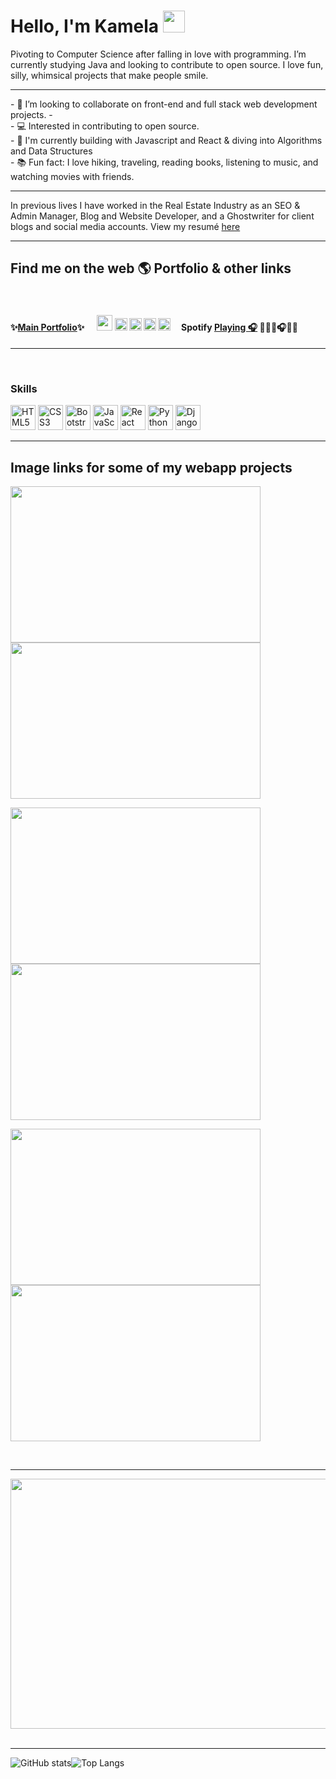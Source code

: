 <!-- 
<img src="https://user-images.githubusercontent.com/24884380/211737508-6e01c5d1-da01-4d04-b622-7dd49e7e34ea.gif" width="800" height="300" />

<img src="https://github.com/KJWilliamson/kjwilliamson/assets/24884380/34880d75-44c7-4e7a-a3b0-725d589c5862" width="1000" height="400" />
-->



<h1>Hello, I'm Kamela <img src="https://user-images.githubusercontent.com/24884380/190024340-ed537b96-a875-46a3-af98-7e0bb44da6ed.gif" width="35" height"35" /></h1>

Pivoting to Computer Science after falling in love with programming. I’m currently studying Java and looking to contribute to open source. I love fun, silly, whimsical projects that make people smile.
<br>
<hr>
- 👥 I’m looking to collaborate on front-end and full stack web development projects.
- <br >
- 💻 Interested in contributing to open source.
<br>
- 🌟 I'm currently building with Javascript and React & diving into Algorithms and Data Structures
<!-- - and building with into React, Node, MongoDB and Express -->
<br>
- 📚 Fun fact: I love hiking, traveling, reading books, listening to music, and watching movies with friends.
<hr>
 In previous lives I have worked in the Real Estate Industry as an SEO & Admin Manager, Blog and Website Developer, and a Ghostwriter for client blogs and social media accounts. View my resumé <a href="https://kamelawilliamson.netlify.app/about.html">here</a>

<hr>
<h2>Find me on the web 🌎 Portfolio & other links</h2>
<br>
 <h4>✨<a href="https://kamelawilliamson.netlify.app/index.html">Main Portfolio</a>✨ &nbsp;&nbsp;&nbsp;&nbsp;
 <a href="https://twitter.com/codeandkombucha"><img src="https://user-images.githubusercontent.com/24884380/190008230-9c5ca93a-edd1-4b5d-b365-d518f6d3e252.png" width="25" height="25" /></a> <a href="https://www.linkedin.com/in/kamela-williamson-9903b55/"><img src="https://user-images.githubusercontent.com/24884380/190009141-db475fec-5f92-48e9-8396-a2e4ae520f0b.png" width="20" height="20" /></a> <a href="https://codepen.io/Kamelaw"><img src="https://user-images.githubusercontent.com/24884380/190009492-cf9501a6-3019-4c8b-b8bb-728d566bdafa.png" width="20" height="20" /></a> <a href="https://linktr.ee/kamelaw"><img src="https://user-images.githubusercontent.com/24884380/190010428-32542fe9-c9ce-4451-9f7d-e81b25253e7e.png" width="20" height="20" /></a> <a href="https://www.polywork.com/kamelaw?preview_profile=true"><img src="https://user-images.githubusercontent.com/24884380/190011120-f8a4058b-a01f-4e9d-870b-214914eaf2de.png" width="20" height="20" /></a>
&nbsp;&nbsp;&nbsp;    Spotify <a href="https://open.spotify.com/playlist/5h3h27w6WJaKwmP74KT25V?si=ca272d0c2f4141d7">Playing 🎧</a> 🎸🎤🎹🎧👩‍🎤</h4>

<hr>
<br>

<!--
*****COMMENTED OUT****
<h3>100Devs</h3>
September 2022 - present
<br>
Learning the Javascript Stack and building semantically structured full-stack web applications while applying agile methodologies like "SCRUM" for project management.

<hr>

<h3>🦊 FrontEnd Foxes workshop</h3>
January - February 2022 
<br>
Built a basic portfolio using HTML, CSS, Javascript, and Vue. 
<hr>

<h3>IBM Software Engineer Path Certificate</h3>
July - November 2021 
<br>
Intro to Python, Java, and contributed to a job board built with Flask(Pluralsight starter code) 
<hr>

<h3>🎓Kenzie Academy</h3>
April 2021 - April 2022 
<br>
Fullstack Web Development Certificate 
<br>
A few examples: 
<br>

One solo project & three group projects from Bootcamp:
<br>
<br>

<img src="https://user-images.githubusercontent.com/24884380/188702375-612b60e1-b820-4cf8-b116-a07fb37d0a9d.jpg" width="400" height="200"/><img src="https://user-images.githubusercontent.com/24884380/188702404-08d43b83-455d-4b66-88be-a9c1445dba59.jpeg" width="400" height="200"/>
<br>
<img src="https://user-images.githubusercontent.com/24884380/188702412-592344ae-8333-4ed6-960b-b74ec6517c9e.jpeg" width="400" height="200"/><img src="https://user-images.githubusercontent.com/24884380/188702426-7ac217e5-7d20-4665-8ddb-aaa147335fa8.jpeg" width="400" height="200"/>

***COMMENTED OUT***
-->



<h3>Skills</h3> 

<p align="left">
 <a href="https://developer.mozilla.org/en-US/docs/Glossary/HTML5" target="_blank" rel="noreferrer"><img src="https://raw.githubusercontent.com/danielcranney/readme-generator/main/public/icons/skills/html5-colored.svg" width="40" height="40" alt="HTML5" /></a>
 <a href="https://www.w3.org/TR/CSS/#css" target="_blank" rel="noreferrer"><img src="https://raw.githubusercontent.com/danielcranney/readme-generator/main/public/icons/skills/css3-colored.svg" width="40" height="40" alt="CSS3" /></a>
 <a href="https://getbootstrap.com/" target="_blank" rel="noreferrer"><img src="https://raw.githubusercontent.com/danielcranney/readme-generator/main/public/icons/skills/bootstrap-colored.svg" width="40" height="40" alt="Bootstrap" /></a>
<a href="https://developer.mozilla.org/en-US/docs/Web/JavaScript" target="_blank" rel="noreferrer"><img src="https://raw.githubusercontent.com/danielcranney/readme-generator/main/public/icons/skills/javascript-colored.svg" width="40" height="40" alt="JavaScript" /></a>
 <a href="https://reactjs.org/" target="_blank" rel="noreferrer"><img src="https://raw.githubusercontent.com/danielcranney/readme-generator/main/public/icons/skills/react-colored.svg" width="40" height="40" alt="React" /></a>
<a href="https://www.python.org/" target="_blank" rel="noreferrer"><img src="https://raw.githubusercontent.com/danielcranney/readme-generator/main/public/icons/skills/python-colored.svg" width="40" height="40" alt="Python" /></a>
 <a href="https://www.djangoproject.com/" target="_blank" rel="noreferrer"><img src="https://raw.githubusercontent.com/danielcranney/readme-generator/main/public/icons/skills/django-colored.svg" width="40" height="40" alt="Django" /></a>
 
<!-- <a href="https://nodejs.org/en/" target="_blank" rel="noreferrer"><img src="https://raw.githubusercontent.com/danielcranney/readme-generator/main/public/icons/skills/nodejs-colored.svg" width="36" height="36" alt="NodeJS" /></a> -->
<!-- <a href="https://expressjs.com/" target="_blank" rel="noreferrer"><img src="https://raw.githubusercontent.com/danielcranney/readme-generator/main/public/icons/skills/express-colored.svg" width="36" height="36" alt="Express" /></a> -->
<!-- <a href="https://www.mongodb.com/" target="_blank" rel="noreferrer"><img src="https://raw.githubusercontent.com/danielcranney/readme-generator/main/public/icons/skills/mongodb-colored.svg" width="36" height="36" alt="MongoDB" /></a> -->
<!-- <a href="https://www.postgresql.org/" target="_blank" rel="noreferrer"><img src="https://raw.githubusercontent.com/danielcranney/readme-generator/main/public/icons/skills/postgresql-colored.svg" width="36" height="36" alt="PostgreSQL" /></a> -->
</p>




<!-- <p>
<img alt="HTML5" src="https://img.shields.io/badge/html5-c3d898.svg?style=for-the-badge&logo=html5&logoColor=white"/>
    
<img alt="CSS3" src="https://img.shields.io/badge/css3-ff85ca.svg?style=for-the-badge&logo=css3&logoColor=white"/>
    
<img alt="JavaScript" src="https://img.shields.io/badge/javascript-ba007a.svg?style=for-the-badge&logo=javascript&logoColor=white"/>
    
<img alt="Bootstrap" src="https://img.shields.io/badge/bootstrap-6634ff.svg?style=for-the-badge&logo=bootstrap&logoColor=white"/>

<img alt="Git" src="https://img.shields.io/badge/git-c3d898.svg?style=for-the-badge&logo=git&logoColor=white"/>
    
<img alt="GitHub" src="https://img.shields.io/badge/github-ff85ca.svg?style=for-the-badge&logo=github&logoColor=white"/>

<img alt="Markdown" src="https://img.shields.io/badge/markdown-ba007a.svg?style=for-the-badge&logo=markdown&logoColor=white"/>

<img alt="Python" src="https://img.shields.io/badge/python-6634ff.svg?style=for-the-badge&logo=python&logoColor=white"/>

<img alt="Django" src="https://img.shields.io/badge/django-c3d898.svg?style=for-the-badge&logo=django&logoColor=white"/>

<img alt="Canva" src="https://img.shields.io/badge/Canva-ff85ca.svg?style=for-the-badge&logo=Canva&logoColor=white"/>

<img alt="VSCode" src="https://img.shields.io/badge/VisualStudioCode-ba007a.svg?style=for-the-badge&logo=visual-studio-code&logoColor=white"/>

<img alt="Netlify" src="https://img.shields.io/badge/netlify-6634ff.svg?style=for-the-badge&logo=netlify&logoColor=white"/>

<img alt="Postman" src="https://img.shields.io/badge/Postman-c3d898?style=for-the-badge&logo=postman&logoColor=white" />

<img alt="React" src="https://img.shields.io/badge/react-ff85ca.svg?style=for-the-badge&logo=react&logoColor=white"/>

<img alt="Figma" src="https://img.shields.io/badge/figma-ba007a.svg?style=for-the-badge&logo=figma&logoColor=white"/>

<img alt="Ruby" src="https://img.shields.io/badge/ruby-6634ff.svg?style=for-the-badge&logo=ruby&logoColor=white"/>
 
<img alt="MongoDB" src ="https://img.shields.io/badge/MongoDB-c3d898.svg?style=for-the-badge&logo=mongodb&logoColor=white"/>
 
<img alt="NodeJS" src="https://img.shields.io/badge/node.js-ff85ca.svg?style=for-the-badge&logo=node-dot-js&logoColor=white"/>

</p> -->

<!--
******COMMENTED OUT*****

<img alt="Redux" src="https://img.shields.io/badge/redux-678F53.svg?style=for-the-badge&logo=redux&logoColor=white"/>

<img alt="Express.js" src="https://img.shields.io/badge/express.js-678F53.svg?style=for-the-badge&logo=express&logoColor=white"/>
    
<img alt="Postgres" src ="https://img.shields.io/badge/postgres-678F53.svg?style=for-the-badge&logo=postgresql&logoColor=white"/>
    
<img alt="SQLite" src ="https://img.shields.io/badge/sqlite-678F53.svg?style=for-the-badge&logo=sqlite&logoColor=white"/>


*******COMMENTED OUT*******
-->


<!-- <hr>

<h3>One solo project & three group projects from Bootcamp: </h3>
<br>
<br>

<a href="https://github.com/KJWilliamson/twitter-django-clone"><img src="https://user-images.githubusercontent.com/24884380/188702375-612b60e1-b820-4cf8-b116-a07fb37d0a9d.jpg" width="200" height="200"/></a><img src="https://user-images.githubusercontent.com/24884380/188702404-08d43b83-455d-4b66-88be-a9c1445dba59.jpeg" width="200" height="200"/>
<img src="https://user-images.githubusercontent.com/24884380/188702412-592344ae-8333-4ed6-960b-b74ec6517c9e.jpeg" width="200" height="200"/><img src="https://user-images.githubusercontent.com/24884380/188702426-7ac217e5-7d20-4665-8ddb-aaa147335fa8.jpeg" width="200" height="200"/> -->

<hr>




<h2>Image links for some of my webapp projects</h2>


<a href="https://github.com/KJWilliamson/magic8ball"><img src="https://user-images.githubusercontent.com/24884380/188540297-1b115929-9d72-4910-b0e6-6211a464467c.jpg" width="400" height="250"/></a><a href="https://github.com/KJWilliamson/fortune-cookie"><img src="https://user-images.githubusercontent.com/24884380/188540419-0455bced-195b-4e77-ba49-da8f33270dd3.jpg" width="400" height="250"/></a>
<br>

<a href="https://github.com/KJWilliamson/favorite-scary-movie"><img src="https://user-images.githubusercontent.com/24884380/188540585-e4e981bd-6084-4ae0-8ef5-3ca862c05dfd.jpg" width="400" height="250"/></a><a href="https://github.com/KJWilliamson/ya-banned-books-generator"><img src="https://user-images.githubusercontent.com/24884380/188540601-96ad2786-e0c0-4c98-acfb-4e7330f43cfc.jpg" width="400" height="250"/></a>
<br>

<a href="https://github.com/KJWilliamson/js-maze"><img src="https://user-images.githubusercontent.com/24884380/188540699-434496e1-7093-4c21-a729-1a6d9b66b369.jpg" width="400" height="250"/></a> <a href="https://javascript-tower-of-hanoi.netlify.app/"><img src="https://user-images.githubusercontent.com/24884380/189988592-84403280-f29f-43ef-8933-94ee6bf12eed.jpg" width="400" height="250" /></a>



<br>
<hr>

<img src="https://user-images.githubusercontent.com/24884380/210161794-599a703e-3518-435f-ae33-2ed2a63d01de.png"  width="800" height="400" />


<br>
<br>
<hr>



<!-- Examples of client websites

<a href="https://github.com/KJWilliamson/restaurant-website"><img src="https://user-images.githubusercontent.com/24884380/188712771-d7fbd7bd-3b0b-470d-bb70-5b2f392005d5.png" width="400" height="700"/></a> <a href="https://github.com/KJWilliamson/salon-website"><img src="https://user-images.githubusercontent.com/24884380/188710396-db01828c-489b-4f13-87cc-5ad2d70ee8ac.jpg" width="400" height="700"/></a>



<br>
<hr> -->



![GitHub stats](https://github-readme-stats.vercel.app/api?username=KJWilliamson&show_icons=true&theme=merko&count_private=true)![Top Langs](https://github-readme-stats.vercel.app/api/top-langs/?username=KJWilliamson&langs_count=6&theme=merko&layout=compact)  



<!--
**KJWilliamson/kjwilliamson** is a ✨ _special_ ✨ repository because its `README.md` (this file) appears on your GitHub profile.

Here are some ideas to get you started:

- 🔭 I’m currently working on ...
- 🌱 I’m currently reviewing Javascript
- 👯 I’m looking to collaborate on ...
- 🤔 I’m looking for help with ...
- 💬 Ask me about ...
- 📫 How to reach me: ...
- 😄 Pronouns: ...
- ⚡ Fun fact: ...
-->
